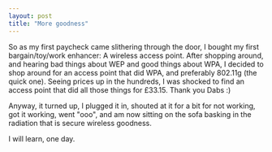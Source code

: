 ```yaml
---
layout: post
title: "More goodness"
---
```

So as my first paycheck came slithering through the door, I bought my first
bargain/toy/work enhancer: A wireless access point. After shopping around, and
hearing bad things about WEP and good things about WPA, I decided to shop
around for an access point that did WPA, and preferably 802.11g (the quick
one). Seeing prices up in the hundreds, I was shocked to find an access point
that did all those things for £33.15. Thank you Dabs :)

Anyway, it turned up, I plugged it in, shouted at it for a bit for not
working, got it working, went "ooo", and am now sitting on the sofa basking in
the radiation that is secure wireless goodness.

I will learn, one day.
